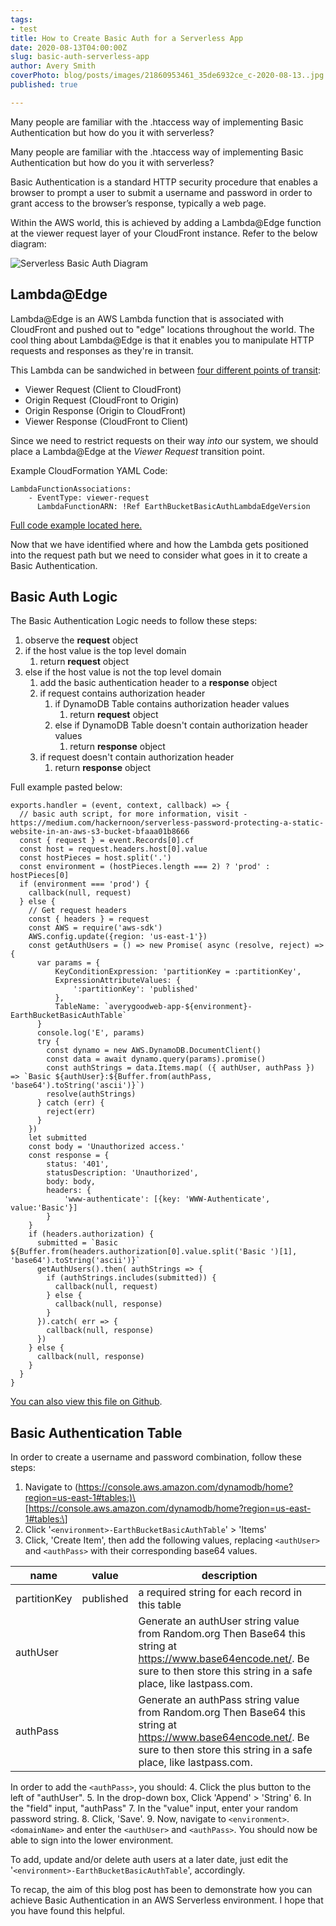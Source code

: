 ```yaml
---
tags:
- test
title: How to Create Basic Auth for a Serverless App
date: 2020-08-13T04:00:00Z
slug: basic-auth-serverless-app
author: Avery Smith
coverPhoto: blog/posts/images/21860953461_35de6932ce_c-2020-08-13..jpg
published: true

---
```

Many people are familiar with the .htaccess way of implementing Basic Authentication but how do you it with serverless?

<!-- endexcerpt -->

Many people are familiar with the .htaccess way of implementing Basic Authentication but how do you it with serverless?

Basic Authentication is a standard HTTP security procedure that enables a browser to prompt a user to submit a username and password in order to grant access to the browser’s response, typically a web page.

Within the AWS world, this is achieved by adding a Lambda@Edge function at the viewer request layer of your CloudFront instance. Refer to the below diagram:

![Serverless Basic Auth Diagram](https://s3.amazonaws.com/averygoodweb-app-prod-earthbucket-media/blog/posts/images/serverless-basic-auth-2020-08-13..svg "Serverless Basic Auth Diagram")

## Lambda@Edge

Lambda@Edge is an AWS Lambda function that is associated with CloudFront and pushed out to "edge" locations throughout the world. The cool thing about Lambda@Edge is that it enables you to manipulate HTTP requests and responses as they're in transit.

This Lambda can be sandwiched in between [four different points of transit](https://docs.aws.amazon.com/AmazonCloudFront/latest/DeveloperGuide/lambda-event-structure.html):

* Viewer Request (Client to CloudFront)
* Origin Request (CloudFront to Origin)
* Origin Response (Origin to CloudFront)
* Viewer Response (CloudFront to Client)

Since we need to restrict requests on their way _into_ our system, we should place a Lambda@Edge at the _Viewer Request_ transition point.

Example CloudFormation YAML Code:

    LambdaFunctionAssociations:
    	- EventType: viewer-request
    	  LambdaFunctionARN: !Ref EarthBucketBasicAuthLambdaEdgeVersion

[Full code example located here.](https://github.com/averygoodidea/averygoodwebapp-infrastructure/blob/d81ef47fb6a7c02115caecfb3a81a1f8c2e5cc04/cloudformation/aircdn.yaml#L41)

Now that we have identified where and how the Lambda gets positioned into the request path but we need to consider what goes in it to create a Basic Authentication.

## Basic Auth Logic

The Basic Authentication Logic needs to follow these steps:

1. observe the **request** object
2. if the host value is the top level domain
   1. return **request** object
3. else if the host value is not the top level domain
   1. add the basic authentication header to a **response** object
   2. if request contains authorization header
      1. if DynamoDB Table contains authorization header values
         1. return **request** object
      2. else if DynamoDB Table doesn't contain authorization header values
         1. return **response** object
   3. if request doesn't contain authorization header
      1. return **response** object

Full example pasted below:

    exports.handler = (event, context, callback) => {
      // basic auth script, for more information, visit - https://medium.com/hackernoon/serverless-password-protecting-a-static-website-in-an-aws-s3-bucket-bfaaa01b8666
      const { request } = event.Records[0].cf
      const host = request.headers.host[0].value
      const hostPieces = host.split('.')
      const environment = (hostPieces.length === 2) ? 'prod' : hostPieces[0]
      if (environment === 'prod') {
        callback(null, request)
      } else {
        // Get request headers
        const { headers } = request
        const AWS = require('aws-sdk')
        AWS.config.update({region: 'us-east-1'})
        const getAuthUsers = () => new Promise( async (resolve, reject) => {
          var params = {
              KeyConditionExpression: 'partitionKey = :partitionKey',
              ExpressionAttributeValues: {
                  ':partitionKey': 'published'
              },
              TableName: `averygoodweb-app-${environment}-EarthBucketBasicAuthTable`
          }
          console.log('E', params)
          try {
            const dynamo = new AWS.DynamoDB.DocumentClient()
            const data = await dynamo.query(params).promise()
            const authStrings = data.Items.map( ({ authUser, authPass }) => `Basic ${authUser}:${Buffer.from(authPass, 'base64').toString('ascii')}`)
            resolve(authStrings)
          } catch (err) {
            reject(err)
          }
        })
        let submitted
        const body = 'Unauthorized access.'
        const response = {
            status: '401',
            statusDescription: 'Unauthorized',
            body: body,
            headers: {
                'www-authenticate': [{key: 'WWW-Authenticate', value:'Basic'}]
            }
        }
        if (headers.authorization) {
          submitted = `Basic ${Buffer.from(headers.authorization[0].value.split('Basic ')[1], 'base64').toString('ascii')}`
          getAuthUsers().then( authStrings => {
            if (authStrings.includes(submitted)) {
              callback(null, request)
            } else {
              callback(null, response)
            }
          }).catch( err => {
            callback(null, response)
          })
        } else {
          callback(null, response)
        }
      }
    }

[You can also view this file on Github](https://github.com/averygoodidea/averygoodwebapp-infrastructure/blob/master/earthbucket-lambda-edge/index.js).

## Basic Authentication Table

In order to create a username and password combination, follow these steps:

1. Navigate to (https://console.aws.amazon.com/dynamodb/home?region=us-east-1#tables:)\[https://console.aws.amazon.com/dynamodb/home?region=us-east-1#tables:\]
2. Click '`<environment>-EarthBucketBasicAuthTable`' > 'Items'
3. Click, 'Create Item', then add the following values, replacing `<authUser>` and `<authPass>` with their corresponding base64 values.

| name | value | description |
| --- | --- | --- |
| partitionKey | published | a required string for each record in this table |
| authUser | <authUser> | Generate an authUser string value from Random.org Then Base64 this string at https://www.base64encode.net/. Be sure to then store this string in a safe place, like lastpass.com. |
| authPass | <authPass> | Generate an authPass string value from Random.org Then Base64 this string at https://www.base64encode.net/. Be sure to then store this string in a safe place, like lastpass.com. |

In order to add the `<authPass>`, you should:
4\. Click the plus button to the left of "authUser".
5\. In the drop-down box, Click 'Append' > 'String'
6\. In the "field" input, "authPass"
7\. In the "value" input, enter your random password string.
8\. Click, 'Save'.
9\. Now, navigate to `<environment>`.`<domainName>` and enter the `<authUser>` and `<authPass>`. You should now be able to sign into the lower environment.

To add, update and/or delete auth users at a later date, just edit the '`<environment>-EarthBucketBasicAuthTable`', accordingly.

To recap, the aim of this blog post has been to demonstrate how you can achieve Basic Authentication in an AWS Serverless environment. I hope that you have found this helpful.